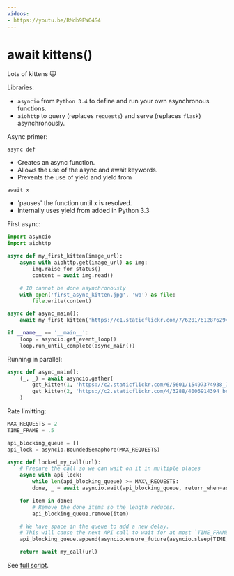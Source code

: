 ```yaml
---
videos:
- https://youtu.be/RMdb9FWO4S4
---
```


# await kittens()

Lots of kittens 🙀

Libraries:
- `asyncio` from `Python 3.4` to define and run your own asynchronous functions.
- `aiohttp` to query (replaces `requests`) and serve (replaces `flask`) asynchronously.

Async primer:

`async def`
- Creates an async function.
- Allows the use of the async and await keywords.
- Prevents the use of yield and yield from

`await x`
- 'pauses' the function until x is resolved.
- Internally uses yield from added in Python 3.3

First async:
```python
import asyncio
import aiohttp

async def my_first_kitten(image_url):
    async with aiohttp.get(image_url) as img:
        img.raise_for_status()
        content = await img.read()

    # IO cannot be done asynchronously
    with open('first_async_kitten.jpg', 'wb') as file:
        file.write(content)

async def async_main():
    await my_first_kitten('https://c1.staticflickr.com/7/6201/6128762944_72a4e5d2af_o_d.jpg')

if __name__ == '__main__':
    loop = asyncio.get_event_loop()
    loop.run_until_complete(async_main())
```

Running in parallel:
```python
async def async_main():
    (_, _) = await asyncio.gather(
        get_kitten(1, 'https://c2.staticflickr.com/6/5601/15497374938_7239eb4d9f_k.jpg'),
        get_kitten(2, 'https://c2.staticflickr.com/4/3288/4006914394_bcd2fe6539_o.jpg')
    )
```

Rate limitting:
```python
MAX_REQUESTS = 2
TIME_FRAME = .5

api_blocking_queue = []
api_lock = asyncio.BoundedSemaphore(MAX_REQUESTS)

async def locked_my_call(url):
    # Prepare the call so we can wait on it in multiple places
    async with api_lock:
        while len(api_blocking_queue) >= MAX\_REQUESTS:
        done, _ = await asyncio.wait(api_blocking_queue, return_when=asyncio.FIRST_COMPLETED)

    for item in done:
        # Remove the done items so the length reduces.
        api_blocking_queue.remove(item)

    # We have space in the queue to add a new delay.
    # This will cause the next API call to wait for at most `TIME_FRAME` before running.
    api_blocking_queue.append(asyncio.ensure_future(asyncio.sleep(TIME_FRAME)))

    return await my_call(url)
```

See [full script](https://github.com/leesdolphin/await-kittens/blob/c39bd20d64c797fdfcb0b44aa52073d728e17d9f/code/kittens/now_what/rate_limiting.py).